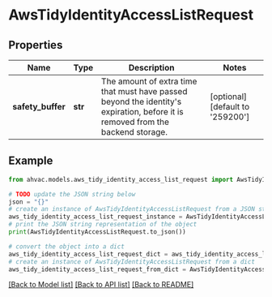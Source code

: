 # AwsTidyIdentityAccessListRequest


## Properties

Name | Type | Description | Notes
------------ | ------------- | ------------- | -------------
**safety_buffer** | **str** | The amount of extra time that must have passed beyond the identity&#39;s expiration, before it is removed from the backend storage. | [optional] [default to '259200']

## Example

```python
from ahvac.models.aws_tidy_identity_access_list_request import AwsTidyIdentityAccessListRequest

# TODO update the JSON string below
json = "{}"
# create an instance of AwsTidyIdentityAccessListRequest from a JSON string
aws_tidy_identity_access_list_request_instance = AwsTidyIdentityAccessListRequest.from_json(json)
# print the JSON string representation of the object
print(AwsTidyIdentityAccessListRequest.to_json())

# convert the object into a dict
aws_tidy_identity_access_list_request_dict = aws_tidy_identity_access_list_request_instance.to_dict()
# create an instance of AwsTidyIdentityAccessListRequest from a dict
aws_tidy_identity_access_list_request_from_dict = AwsTidyIdentityAccessListRequest.from_dict(aws_tidy_identity_access_list_request_dict)
```
[[Back to Model list]](../README.md#documentation-for-models) [[Back to API list]](../README.md#documentation-for-api-endpoints) [[Back to README]](../README.md)


